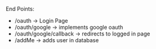 End Points:

- /oauth -> Login Page
- /oauth/google -> implements google oauth
- /oauth/google/callback -> redirects to logged in page
- /addMe -> adds user in database
